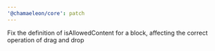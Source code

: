```yaml
---
'@chamaeleon/core': patch
---
```


Fix the definition of isAllowedContent for a block, affecting the correct operation of drag and drop
